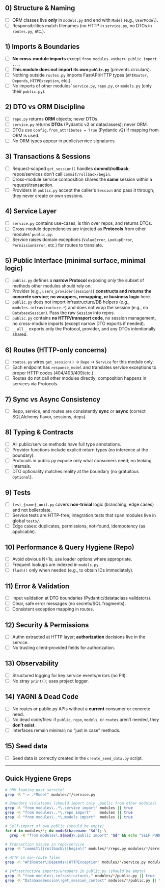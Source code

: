 ## 0) Structure & Naming

* [ ] ORM classes live **only** in `models.py` and end with `Model` (e.g., `UserModel`).
* [ ] Responsibilities match filenames (no HTTP in `service.py`, no DTOs in `routes.py`, etc.).

## 1) Imports & Boundaries

* [ ] **No cross-module imports** except `from modules.<other>.public import ...`.
* [ ] **This module does not import its own `public.py`** (prevents circulars).
* [ ] Nothing outside `routes.py` imports FastAPI/HTTP types (`APIRouter`, `Depends`, `HTTPException`, etc.).
* [ ] No imports of other modules’ `service.py`, `repo.py`, or `models.py` (only their `public.py`).

## 2) DTO vs ORM Discipline

* [ ] `repo.py` returns **ORM** objects; never DTOs.
* [ ] `service.py` returns **DTOs** (Pydantic v2 or dataclasses); never ORM.
* [ ] DTOs use `Config.from_attributes = True` (Pydantic v2) if mapping from ORM is used.
* [ ] No ORM types appear in public/service signatures.

## 3) Transactions & Sessions

* [ ] Request-scoped `get_session()` handles **commit/rollback**; repos/services don’t call `commit/rollback/begin`.
* [ ] Cross-module service composition shares the **same** session within a request/transaction.
* [ ] Providers in `public.py` accept the caller's `Session` and pass it through; they never create or own sessions.

## 4) Service Layer

* [ ] `service.py` contains use-cases, is thin over repos, and returns DTOs.
* [ ] Cross-module dependencies are injected as **Protocols** from other modules’ `public.py`.
* [ ] Service raises domain exceptions (`ValueError`, `LookupError`, `PermissionError`, etc.) for routes to translate.

## 5) Public Interface (minimal surface, minimal logic)

* [ ] `public.py` defines a **narrow Protocol** exposing only the subset of methods other modules should rely on.
* [ ] Provider (e.g., `users_provider(session)`) **constructs and returns the concrete service**; **no wrappers, remapping, or business logic** here.
* [ ] `public.py` does not import infrastructure/DB helpers (e.g., `modules.infrastructure.*`) and does not wrap the session (e.g., no `DatabaseSession`). Pass the raw `Session` into repos.
* [ ] `public.py` contains **no HTTP/transport code**, no session management, no cross-module imports (except narrow DTO exports if needed).
* [ ] `__all__` exports only the Protocol, provider, and any DTOs intentionally shared.

## 6) Routes (HTTP-only concerns)

* [ ] `routes.py` wires `get_session()` → `Repo` → `Service` for this module only.
* [ ] Each endpoint has `response_model` and translates service exceptions to proper HTTP codes (404/403/409/etc.).
* [ ] Routes do not call other modules directly; composition happens in services via Protocols.

## 7) Sync vs Async Consistency

* [ ] Repo, service, and routes are consistently **sync** or **async** (correct SQLAlchemy flavor, sessions, deps).

## 8) Typing & Contracts

* [ ] All public/service methods have full type annotations.
* [ ] Provider functions include explicit return types (no inference at the boundary).
* [ ] Protocols in public.py expose only what consumers need; no leaking internals.
* [ ] DTO optionality matches reality at the boundary (no gratuitous `Optional`).

## 9) Tests

* [ ] `test_{name}_unit.py` covers **non-trivial** logic (branching, edge cases) and not boilerplate.
* [ ] Service tests are HTTP-free; integration tests that span modules live in global `tests/`.
* [ ] Edge cases: duplicates, permissions, not-found, idempotency (as applicable).

## 10) Performance & Query Hygiene (Repo)

* [ ] Avoid obvious N+1s; use loader options where appropriate.
* [ ] Frequent lookups are indexed in `models.py`.
* [ ] `flush()` only when needed (e.g., to obtain IDs immediately).

## 11) Error & Validation

* [ ] Input validation at DTO boundaries (Pydantic/datataclass validators).
* [ ] Clear, safe error messages (no secrets/SQL fragments).
* [ ] Consistent exception mapping in routes.

## 12) Security & Permissions

* [ ] Authn extracted at HTTP layer; **authorization** decisions live in the service.
* [ ] No trusting client-provided fields for authorization.

## 13) Observability

* [ ] Structured logging for key service events/errors (no PII).
* [ ] No stray `print()`; uses project logger.

## 14) YAGNI & Dead Code

* [ ] No routes or public.py APIs without a **current** consumer or concrete need.
* [ ] No dead code/files: if `public`, `repo`, `models`, or `routes` aren’t needed, they **don’t exist**.
* [ ] Interfaces remain minimal; no “just in case” methods.

## 15) Seed data
* [ ] Seed data is correctly created in the `create_seed_data.py` script.

---

## Quick Hygiene Greps

```bash
# ORM leaking past service?
grep -R "-> .*Model" modules/*/service.py

# Boundary violations (should import only .public from other modules)
grep -R "from modules\..*\.service import" modules || true
grep -R "from modules\..*\.repo import"    modules || true
grep -R "from modules\..*\.models import"  modules || true

# Self-import of own public (should be empty)
for d in modules/*; do mod=$(basename "$d"); \
  grep -R "from modules\.${mod}\.public import" "$d" && echo "SELF PUBLIC IMPORT FOUND in $mod"; done

# Transaction misuse in repo/service
grep -R "commit\(|rollback\(|begin\(" modules/*/repo.py modules/*/service.py

# HTTP in non-route files
grep -R "APIRouter\|Depends\|HTTPException" modules/*/service.py modules/*/repo.py modules/*/public.py

# Infrastructure imports/wrappers in public.py (should be empty)
grep -R "from modules\.infrastructure\." modules/*/public.py || true
grep -R "DatabaseSession\|get_session_context" modules/*/public.py || true
```
